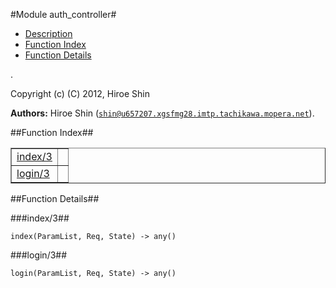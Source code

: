

#Module auth_controller#
* [Description](#description)
* [Function Index](#index)
* [Function Details](#functions)


.



Copyright (c) (C) 2012, Hiroe Shin

__Authors:__ Hiroe Shin ([`shin@u657207.xgsfmg28.imtp.tachikawa.mopera.net`](mailto:shin@u657207.xgsfmg28.imtp.tachikawa.mopera.net)).<a name="index"></a>

##Function Index##


<table width="100%" border="1" cellspacing="0" cellpadding="2" summary="function index"><tr><td valign="top"><a href="#index-3">index/3</a></td><td></td></tr><tr><td valign="top"><a href="#login-3">login/3</a></td><td></td></tr></table>


<a name="functions"></a>

##Function Details##

<a name="index-3"></a>

###index/3##




`index(ParamList, Req, State) -> any()`

<a name="login-3"></a>

###login/3##




`login(ParamList, Req, State) -> any()`

